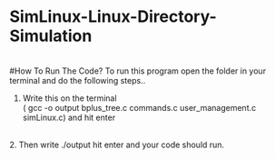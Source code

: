 # SimLinux-Linux-Directory-Simulation
<br> #How To Run The Code?
To run this program open the folder in your terminal and do the following steps..<br>
1. Write this on the terminal <br> ( gcc -o output bplus_tree.c commands.c user_management.c simLinux.c) and hit enter
<br> 
2. Then write ./output hit enter and your code should run.
